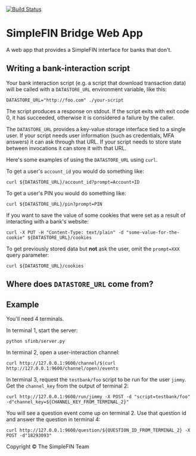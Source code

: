 <!--
Copyright (c) The SimpleFIN Team
See LICENSE for details.
-->

[![Build Status](https://secure.travis-ci.org/simplefin/simplefin-bridge.png?branch=master)](http://travis-ci.org/simplefin/simplefin-bridge)

# SimpleFIN Bridge Web App #

A web app that provides a SimpleFIN interface for banks that don't.


## Writing a bank-interaction script ##

Your bank interaction script (e.g. a script that download transaction data) will be called with a `DATASTORE_URL` environment variable, like this:

    DATASTORE_URL="http://foo.com" ./your-script

The script produces a response on stdout.  If the script exits with exit code 0, it has succeeded, otherwise it is considered a failure by the caller.

The `DATASTORE_URL` provides a key-value storage interface tied to a single user.  If your script needs user information (such as credentials, MFA answers) it can ask through that URL.  If your script needs to store state between invocations it can store it with that URL.

Here's some examples of using the `DATASTORE_URL` using `curl`.

To get a user's `account_id` you would do something like:

    curl ${DATASTORE_URL}/account_id?prompt=Account+ID

To get a user's PIN you would do something like:

    curl ${DATASTORE_URL}/pin?prompt=PIN

If you want to save the value of some cookies that were set as a result of interacting with a bank's website:

    curl -X PUT -H "Content-Type: text/plain" -d "some-value-for-the-cookie" ${DATASTORE_URL}/cookies

To get previously stored data but **not** ask the user, omit the `prompt=XXX` query parameter:

    curl ${DATASTORE_URL}/cookies


## Where does `DATASTORE_URL` come from? ##



## Example ##

You'll need 4 terminals.

In terminal 1, start the server:

    python sfinb/server.py

In terminal 2, open a user-interaction channel:

    curl http://127.0.0.1:9600/channel/$(curl http://127.0.0.1:9600/channel/open)/events

In terminal 3, request the `testbank/foo` script to be run for the user `jimmy`.  Get the `channel_key` from the output of terminal 2:

    curl http://127.0.0.1:9600/run/jimmy -X POST -d "script=testbank/foo" -d"channel_key=${CHANNEL_KEY_FROM_TERMINAL_2}"

You will see a question event come up on terminal 2.  Use that question id and answer the question in terminal 4:

    curl http://127.0.0.1:9600/question/${QUESTION_ID_FROM_TERMINAL_2} -X POST -d"18293093"

















Copyright &copy; The SimpleFIN Team